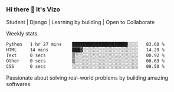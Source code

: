 ### Hi there 👋 It's Vizo

Student | Django | Learning by building | Open to Collaborate

Weekly stats
<!--START_SECTION:waka-->

```txt
Python   1 hr 27 mins    █████████████████████░░░░   83.60 %
HTML     14 mins         ███▓░░░░░░░░░░░░░░░░░░░░░   14.29 %
Text     0 secs          ▒░░░░░░░░░░░░░░░░░░░░░░░░   00.92 %
Other    0 secs          ▒░░░░░░░░░░░░░░░░░░░░░░░░   00.69 %
CSS      0 secs          ░░░░░░░░░░░░░░░░░░░░░░░░░   00.50 %
```

<!--END_SECTION:waka-->


Passionate about solving real-world problems by building amazing softwares.
